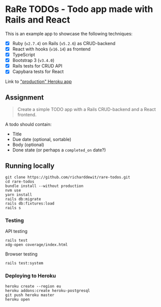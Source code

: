 # RaRe TODOs - Todo app made with Rails and React

This is an example app to showcase the following techniques:

- [x] Ruby (`v2.7.4`) on Rails (`v5.2.6`) as CRUD-backend
- [x] React with hooks (`v16.14`) as frontend
- [x] TypeScript
- [x] Bootstrap 3 (`v3.4.0`)
- [x] Rails tests for CRUD API
- [x] Capybara tests for React

Link to ["production" Heroku app](https://rare-todos.herokuapp.com/)

## Assignment

> Create a simple TODO app with a Rails CRUD-backend and a React frontend.

A todo should contain:

- Title
- Due date (optional, sortable)
- Body (optional)
- Done state (or perhaps a `completed_on` date?)

## Running locally

```
git clone https://github.com/richarddewit/rare-todos.git
cd rare-todos
bundle install --without production
nvm use
yarn install
rails db:migrate
rails db:fixtures:load
rails s
```

### Testing

API testing
```
rails test
xdg-open coverage/index.html
```

Browser testing
```
rails test:system
```

### Deploying to Heroku

```
heroku create --region eu
heroku addons:create heroku-postgresql
git push heroku master
heroku open
```
